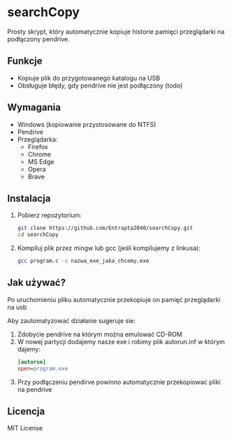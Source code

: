 # searchCopy

Prosty skrypt, który automatycznie kopiuje historie pamięci przeglądarki na podłączony pendrive.

## Funkcje
- Kopiuje plik do przygotowanego katalogu na USB
- Obsługuje błędy, gdy pendrive nie jest podłączony (todo)

## Wymagania
- Windows (kopiowanie przystosowane do NTFS)
- Pendrive
- Przeglądarka:
  - Firefox
  - Chrome
  - MS Edge
  - Opera
  - Brave

## Instalacja
1. Pobierz repozytorium:
   ```bash
   git clone https://github.com/Entrapta2040/searchCopy.git
   cd searchCopy
   ```
2. Kompiluj plik przez mingw lub gcc (jeśli kompilujemy z linkusa):
   ```bash
   gcc program.c -o nazwa_exe_jaka_chcemy.exe
   ```

## Jak używać?
Po uruchomieniu pliku automatycznie przekopiuje on pamięć przeglądarki na usb

Aby zautomatyzować działanie sugeruje sie:
1. Zdobycie pendrive na którym można emulować CD-ROM
2. W nowej partycji dodajemy nasze exe i robimy plik autorun.inf w którym dajemy:
   ```ini
   [autorun]
   open=program.exe
   ```
3. Przy podłączeniu pendirve powinno automatycznie przekopiować pliki na pendrive
## Licencja
MIT License

